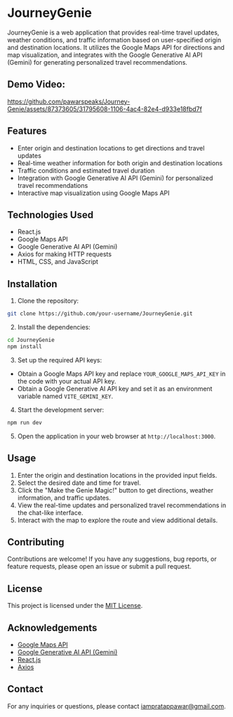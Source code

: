 # JourneyGenie

JourneyGenie is a web application that provides real-time travel updates, weather conditions, and traffic information based on user-specified origin and destination locations. It utilizes the Google Maps API for directions and map visualization, and integrates with the Google Generative AI API (Gemini) for generating personalized travel recommendations.

## Demo Video:

https://github.com/pawarspeaks/Journey-Genie/assets/87373605/31795608-1106-4ac4-82e4-d933e18fbd7f

## Features

- Enter origin and destination locations to get directions and travel updates
- Real-time weather information for both origin and destination locations
- Traffic conditions and estimated travel duration
- Integration with Google Generative AI API (Gemini) for personalized travel recommendations
- Interactive map visualization using Google Maps API

## Technologies Used

- React.js
- Google Maps API
- Google Generative AI API (Gemini)
- Axios for making HTTP requests
- HTML, CSS, and JavaScript

## Installation

1. Clone the repository:

```bash
git clone https://github.com/your-username/JourneyGenie.git
```

2. Install the dependencies:

```bash
cd JourneyGenie
npm install
```

3. Set up the required API keys:

- Obtain a Google Maps API key and replace `YOUR_GOOGLE_MAPS_API_KEY` in the code with your actual API key.
- Obtain a Google Generative AI API key and set it as an environment variable named `VITE_GEMINI_KEY`.

4. Start the development server:

```bash
npm run dev
```

5. Open the application in your web browser at `http://localhost:3000`.

## Usage

1. Enter the origin and destination locations in the provided input fields.
2. Select the desired date and time for travel.
3. Click the "Make the Genie Magic!" button to get directions, weather information, and traffic updates.
4. View the real-time updates and personalized travel recommendations in the chat-like interface.
5. Interact with the map to explore the route and view additional details.

## Contributing

Contributions are welcome! If you have any suggestions, bug reports, or feature requests, please open an issue or submit a pull request.

## License

This project is licensed under the [MIT License](LICENSE).

## Acknowledgements

- [Google Maps API](https://developers.google.com/maps)
- [Google Generative AI API (Gemini)](https://cloud.google.com/generative-ai)
- [React.js](https://reactjs.org/)
- [Axios](https://axios-http.com/)

## Contact

For any inquiries or questions, please contact [iampratappawar@gmail.com](mailto:iampratappawar@gmail.com).
